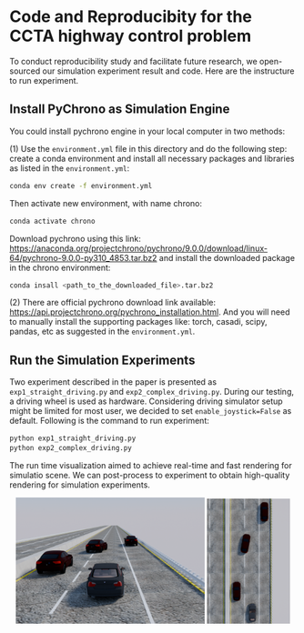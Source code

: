 # Code and Reproducibity for the CCTA highway control problem
To conduct reproducibility study and facilitate future research, we open-sourced our simulation experiment result and code. Here are the instructure to run experiment.

## Install PyChrono as Simulation Engine 
You could install pychrono engine in your local computer in two methods:

(1) Use the `environment.yml` file in this directory and do the following step:
create a conda environment and install all necessary packages and libraries as listed in the `environment.yml`:
```bash
conda env create -f environment.yml
```
Then activate new environment, with name chrono:
```bash
conda activate chrono
```
Download pychrono using this link: https://anaconda.org/projectchrono/pychrono/9.0.0/download/linux-64/pychrono-9.0.0-py310_4853.tar.bz2 and install the downloaded package in the chrono environment:
```bash
conda insall <path_to_the_downloaded_file>.tar.bz2
```

(2) There are official pychrono download link available: https://api.projectchrono.org/pychrono_installation.html. And you will need to manually install the supporting packages like: torch, casadi, scipy, pandas, etc as suggested in the `environment.yml`.

## Run the Simulation Experiments
Two experiment described in the paper is presented as `exp1_straight_driving.py` and `exp2_complex_driving.py`. During our testing, a driving wheel is used as hardware. Considering driving simulator setup might be limited for most user, we decided to set `enable_joystick=False` as default. Following is the command to run experiment:
```bash
python exp1_straight_driving.py 
python exp2_complex_driving.py
```
The run time visualization aimed to achieve real-time and fast rendering for simulatio scene. We can post-process to experiment to obtain high-quality rendering for simulation experiments.

<!-- Display the two images side by side -->
<p align="center">
  <img src="data/render/3rd.png" alt="Straight-driving sample" width="66%"/>
  <img src="data/render/top_view.png" alt="Complex-driving sample" width="29%"/>
</p>
